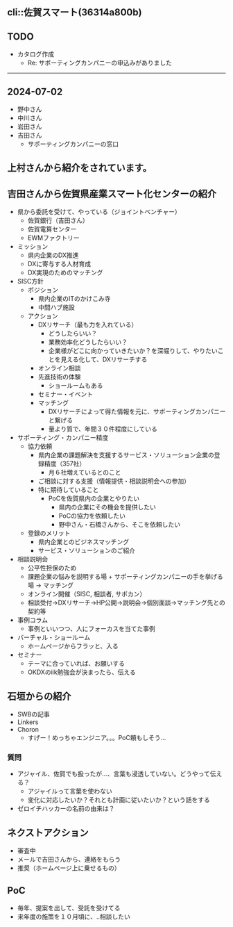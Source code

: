 cli::佐賀スマート(36314a800b)
---


## TODO
- カタログ作成
  - Re: サポーティングカンパニーの申込みがありました

---
## 2024-07-02
- 野中さん
- 中川さん
- 岩田さん
- 吉田さん
  - サポーティングカンパニーの窓口

## 上村さんから紹介をされています。

## 吉田さんから佐賀県産業スマート化センターの紹介
- 県から委託を受けて、やっている（ジョイントベンチャー）
  - 佐賀銀行（吉田さん）
  - 佐賀電算センター
  - EWMファクトリー
- ミッション
  - 県内企業のDX推進
  - DXに寄与する人材育成
  - DX実現のためのマッチング
- SISC方針
  - ポジション
    - 県内企業のITのかけこみ寺
    - 中間ハブ施設
  - アクション
    - DXリサーチ（最も力を入れている）
      - どうしたらいい？
      - 業務効率化どうしたらいい？
      - 企業様がどこに向かっていきたいか？を深堀りして、やりたいことを見える化して、DXリサーチする
    - オンライン相談
    - 先進技術の体験
      - ショールームもある
    - セミナー・イベント
    - マッチング
      - DXリサーチによって得た情報を元に、サポーティングカンパニーと繋げる
      - 量より質で、年間３０件程度にしている
- サポーティング・カンパニー精度
  - 協力依頼
    - 県内企業の課題解決を支援するサービス・ソリューション企業の登録精度（357社）
      - 月６社増えているとのこと
    - ご相談に対する支援（情報提供・相談説明会への参加）
    - 特に期待していること
      - PoCを佐賀県内の企業とやりたい
        - 県内の企業にその機会を提供したい
        - PoCの協力を依頼したい
        - 野中さん・石橋さんから、そこを依頼したい
  - 登録のメリット
    - 県内企業とのビジネスマッチング
    - サービス・ソリューションのご紹介
- 相談説明会
  - 公平性担保のため
  - 課題企業の悩みを説明する場 + サポーティングカンパニーの手を挙げる場 → マッチング
  - オンライン開催（SISC, 相談者, サポカン）
  - 相談受付→DXリサーチ→HP公開→説明会→個別面談→マッチング先との契約等
- 事例コラム
  - 事例といいつつ、人にフォーカスを当てた事例
- バーチャル・ショールーム
  - ホームページからフラッと、入る
- セミナー
  - テーマに合っていれば、お願いする
  - OKDXのiik勉強会が決まったら、伝える


## 石垣からの紹介
- SWBの記事
- Linkers
- Choron
  - すげー！めっちゃエンジニア。。。PoC頼もしそう...

### 質問
- アジャイル、佐賀でも扱ったが...、言葉も浸透していない。どうやって伝える？
    - アジャイルって言葉を使わない
    - 変化に対応したいか？それとも計画に従いたいか？という話をする
- ゼロイチハッカーの名前の由来は？

## ネクストアクション
- 審査中
- メールで吉田さんから、連絡をもらう
- 推奨（ホームページ上に乗せるもの）

## PoC
- 毎年、提案を出して、受託を受けてる
- 来年度の施策を１０月頃に、..相談したい







